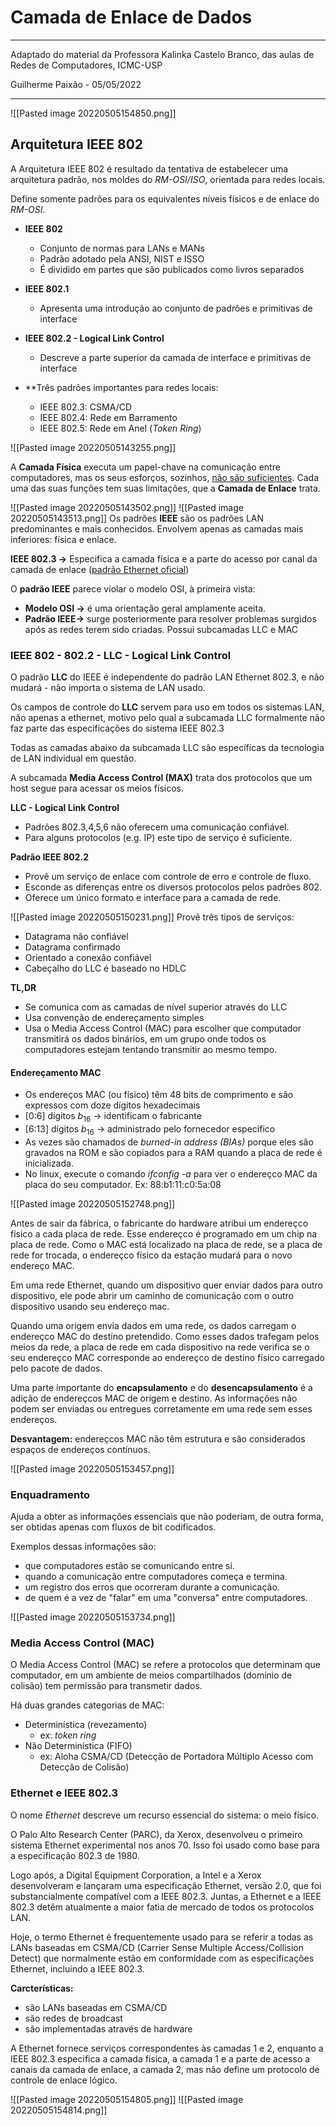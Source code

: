# Camada de Enlace de Dados
---
Adaptado do material da Professora Kalinka Castelo Branco, das aulas de Redes de Computadores, ICMC-USP

Guilherme Paixão - 05/05/2022

---

![[Pasted image 20220505154850.png]]


## Arquitetura IEEE 802
A Arquitetura IEEE 802 é resultado da tentativa de estabelecer uma arquitetura padrão, nos moldes do *RM-OSI/ISO*, orientada para redes locais.

Define somente padrões para os equivalentes níveis físicos e de enlace do *RM-OSI*.

- **IEEE 802**
	- Conjunto de normas para LANs e MANs
	- Padrão adotado pela ANSI, NIST e ISSO
	- É dividido em partes que são publicados como livros separados

- **IEEE 802.1**
	- Apresenta uma introdução ao conjunto de padrões e primitivas de interface

- **IEEE 802.2 - Logical Link Control**
	- Descreve a parte superior da camada de interface e primitivas de interface

- **Três padrões importantes para redes locais:
	- IEEE 802.3: CSMA/CD
	- IEEE 802.4: Rede em Barramento
	- IEEE 802.5: Rede em Anel (*Token Ring*)

![[Pasted image 20220505143255.png]]

A **Camada Física** executa um papel-chave na comunicação entre computadores, mas os seus esforços, sozinhos, <u>não são suficientes</u>. 
Cada uma das suas funções tem suas limitações, que a **Camada de Enlace** trata.

![[Pasted image 20220505143502.png]]
![[Pasted image 20220505143513.png]]
Os padrões **IEEE** são os padrões LAN predominantes e mais conhecidos. Envolvem apenas as camadas mais inferiores: física e enlace.

**IEEE 802.3 ->** Especifica a camada física e a parte do acesso por canal da camada de enlace (<u>padrão Ethernet oficial</u>)

O **padrão IEEE** parece violar o modelo OSI, à primeira vista:

- **Modelo OSI ->** é uma orientação geral amplamente aceita.
- **Padrão IEEE->** surge posteriormente para resolver problemas surgidos após as redes terem sido criadas. Possui subcamadas LLC e MAC

### IEEE 802 - 802.2 - LLC - Logical Link Control

O padrão **LLC** do IEEE é independente do padrão LAN Ethernet 802.3, e não mudará - não importa o sistema de LAN usado.

Os campos de controle do **LLC** servem para uso em todos os sistemas LAN, não apenas a ethernet, motivo pelo qual a subcamada LLC formalmente não faz parte das especificações do sistema IEEE 802.3

Todas as camadas abaixo da subcamada LLC são específicas da tecnologia de LAN individual em questão.

A subcamada **Media Access Control (MAX)** trata dos protocolos que um host segue para acessar os meios físicos.

**LLC - Logical Link Control**
- Padrões 802.3,4,5,6 não oferecem uma comunicação confiável.
- Para alguns protocolos (e.g. IP) este tipo de serviço é suficiente.

**Padrão IEEE 802.2**
- Provê um serviço de enlace com controle de erro e controle de fluxo.
- Esconde as diferenças entre os diversos protocolos pelos padrões 802.
- Oferece um único formato e interface para a camada de rede.

![[Pasted image 20220505150231.png]]
Provê três tipos de serviços:
- Datagrama não confiável
- Datagrama confirmado
- Orientado a conexão confiável
- Cabeçalho do LLC é baseado no HDLC

**TL,DR**
- Se comunica com as camadas de nível superior através do LLC
- Usa convenção de endereçamento simples
- Usa o Media Access Control (MAC) para escolher que computador transmitirá os dados binários, em um grupo onde todos os computadores estejam tentando transmitir ao mesmo tempo.

#### Endereçamento MAC
- Os endereços MAC (ou físico) têm 48 bits de comprimento e são expressos com doze dígitos hexadecimais
- [0:6] dígitos $b_{16}$ -> identificam o fabricante
- [6:13] dígitos $b_{16}$ -> administrado pelo fornecedor específico
- As vezes são chamados de *burned-in address (BIAs)* porque eles são gravados na ROM e são copiados para a RAM quando a placa de rede é inicializada.
- No linux, execute o comando *ifconfig -a* para ver o endereçco MAC da placa do seu computador. Ex: 88:b1:11:c0:5a:08

![[Pasted image 20220505152748.png]]

Antes de sair da fábrica, o fabricante do hardware atribui um endereçco físico a cada placa de rede. Esse endereçco é programado em um chip na placa de rede. Como o MAC está localizado na placa de rede, se a placa de rede for trocada, o endereçco físico da estação mudará para o novo endereço MAC.

Em uma rede Ethernet, quando um dispositivo quer enviar dados para outro dispositivo, ele pode abrir um caminho de comunicação com o outro dispositivo usando seu endereço mac. 

Quando uma origem envia dados em uma rede, os dados carregam o endereçco MAC do destino pretendido. Como esses dados trafegam pelos meios da rede, a placa de rede em cada dispositivo na rede verifica se o seu endereçco MAC corresponde ao endereçco de destino físico carregado pelo pacote de dados.

Uma parte importante do **encapsulamento** e do **desencapsulamento** é a adição de endereçcos MAC de origem e destino. As informações não podem ser enviadas ou entregues corretamente em uma rede sem esses endereços.

**Desvantagem:** endereçcos MAC não têm estrutura e são considerados espaços de endereços contínuos.

![[Pasted image 20220505153457.png]]

### Enquadramento
Ajuda a obter as informações essenciais que não poderiam, de outra forma, ser obtidas apenas com fluxos de bit codificados.

Exemplos dessas informações são:
- que computadores estão se comunicando entre si.
- quando a comunicação entre computadores começa e termina.
- um registro dos erros que ocorreram durante a comunicação.
- de quem é a vez de "falar" em uma "conversa" entre computadores.

![[Pasted image 20220505153734.png]]

### Media Access Control (MAC)
O Media Access Control (MAC) se refere a protocolos que determinam que computador, em um ambiente de meios compartilhados (domínio de colisão) tem permissão para transmetir dados.

Há duas grandes categorias de MAC: 
- Determinística (revezamento)
	- ex: *token ring*
- Não Determinística (FIFO)
	- ex: Aloha CSMA/CD (Detecção de Portadora Múltiplo Acesso com Detecção de Colisão)

### Ethernet e IEEE 802.3
O nome *Ethernet* descreve um recurso essencial do sistema: o meio físico.

O Palo Alto Research Center (PARC), da Xerox, desenvolveu o primeiro sistema Ethernet experimental nos anos 70. Isso foi usado como base para a especificação 802.3 de 1980.

Logo após, a Digital Equipment Corporation, a Intel e a Xerox desenvolveram e lançaram uma especificação Ethernet, versão 2.0, que foi substancialmente compatível com a IEEE 802.3. Juntas, a Ethernet e a IEEE 802.3 detêm atualmente a maior fatia de mercado de todos os protocolos LAN.

Hoje, o termo Ethernet é frequentemente usado para se referir a todas as LANs baseadas em CSMA/CD (Carrier Sense Multiple Access/Collision Detect) que normalmente estão em conformidade com as especificações Ethernet, incluindo a IEEE 802.3.

**Carcterísticas:**
- são LANs baseadas em CSMA/CD
- são redes de broadcast
- são implementadas através de hardware

A Ethernet fornece serviços correspondentes às camadas 1 e 2, enquanto a IEEE 802.3 especifica a camada física, a camada 1 e a parte de acesso a canais da camada de enlace, a camada 2, mas não define um protocolo de controle de enlace lógico.

![[Pasted image 20220505154805.png]]
![[Pasted image 20220505154814.png]]



